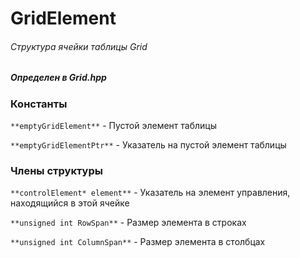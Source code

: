 # GridElement
###### Структура ячейки таблицы Grid
##### Определен в Grid.hpp


### Константы

`**emptyGridElement**` - Пустой элемент таблицы

`**emptyGridElementPtr**` - Указатель на пустой элемент таблицы

### Члены структуры

`**controlElement* element**` - Указатель на элемент управления, находящийся в этой ячейке

`**unsigned int RowSpan**` - Размер элемента в строках

`**unsigned int ColumnSpan**` - Размер элемента в столбцах